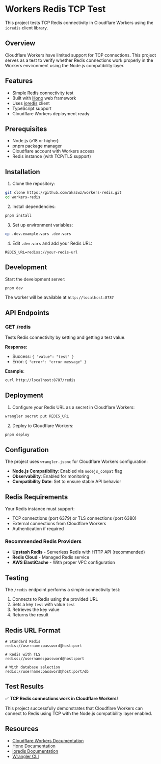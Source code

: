# Workers Redis TCP Test

This project tests TCP Redis connectivity in Cloudflare Workers using the `ioredis` client library.

## Overview

Cloudflare Workers have limited support for TCP connections. This project serves as a test to verify whether Redis connections work properly in the Workers environment using the Node.js compatibility layer.

## Features

- Simple Redis connectivity test
- Built with [Hono](https://hono.dev/) web framework
- Uses [ioredis](https://github.com/redis/ioredis) client
- TypeScript support
- Cloudflare Workers deployment ready

## Prerequisites

- Node.js (v18 or higher)
- pnpm package manager
- Cloudflare account with Workers access
- Redis instance (with TCP/TLS support)

## Installation

1. Clone the repository:
```bash
git clone https://github.com/akazwz/workers-redis.git
cd workers-redis
```

2. Install dependencies:
```bash
pnpm install
```

3. Set up environment variables:
```bash
cp .dev.example.vars .dev.vars
```

4. Edit `.dev.vars` and add your Redis URL:
```
REDIS_URL=rediss://your-redis-url
```

## Development

Start the development server:
```bash
pnpm dev
```

The worker will be available at `http://localhost:8787`

## API Endpoints

### GET /redis

Tests Redis connectivity by setting and getting a test value.

**Response:**
- Success: `{ "value": "test" }`
- Error: `{ "error": "error message" }`

**Example:**
```bash
curl http://localhost:8787/redis
```

## Deployment

1. Configure your Redis URL as a secret in Cloudflare Workers:
```bash
wrangler secret put REDIS_URL
```

2. Deploy to Cloudflare Workers:
```bash
pnpm deploy
```

## Configuration

The project uses `wrangler.jsonc` for Cloudflare Workers configuration:

- **Node.js Compatibility**: Enabled via `nodejs_compat` flag
- **Observability**: Enabled for monitoring
- **Compatibility Date**: Set to ensure stable API behavior

## Redis Requirements

Your Redis instance must support:
- TCP connections (port 6379) or TLS connections (port 6380)
- External connections from Cloudflare Workers
- Authentication if required

### Recommended Redis Providers

- **Upstash Redis** - Serverless Redis with HTTP API (recommended)
- **Redis Cloud** - Managed Redis service
- **AWS ElastiCache** - With proper VPC configuration

## Testing

The `/redis` endpoint performs a simple connectivity test:

1. Connects to Redis using the provided URL
2. Sets a key `test` with value `test`
3. Retrieves the key value
4. Returns the result

## Redis URL Format

```
# Standard Redis
redis://username:password@host:port

# Redis with TLS
rediss://username:password@host:port

# With database selection
redis://username:password@host:port/db
```

## Test Results

✅ **TCP Redis connections work in Cloudflare Workers!**

This project successfully demonstrates that Cloudflare Workers can connect to Redis using TCP with the Node.js compatibility layer enabled.

## Resources

- [Cloudflare Workers Documentation](https://developers.cloudflare.com/workers/)
- [Hono Documentation](https://hono.dev/)
- [ioredis Documentation](https://github.com/redis/ioredis)
- [Wrangler CLI](https://developers.cloudflare.com/workers/wrangler/) 
